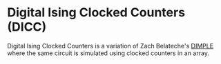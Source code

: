 # Digital Ising Clocked Counters (DICC)

Digital Ising Clocked Counters is a variation of Zach Belateche's [DIMPLE](https://github.com/zachbe/digial-ising) where the same circuit is simulated using clocked counters in an array.
